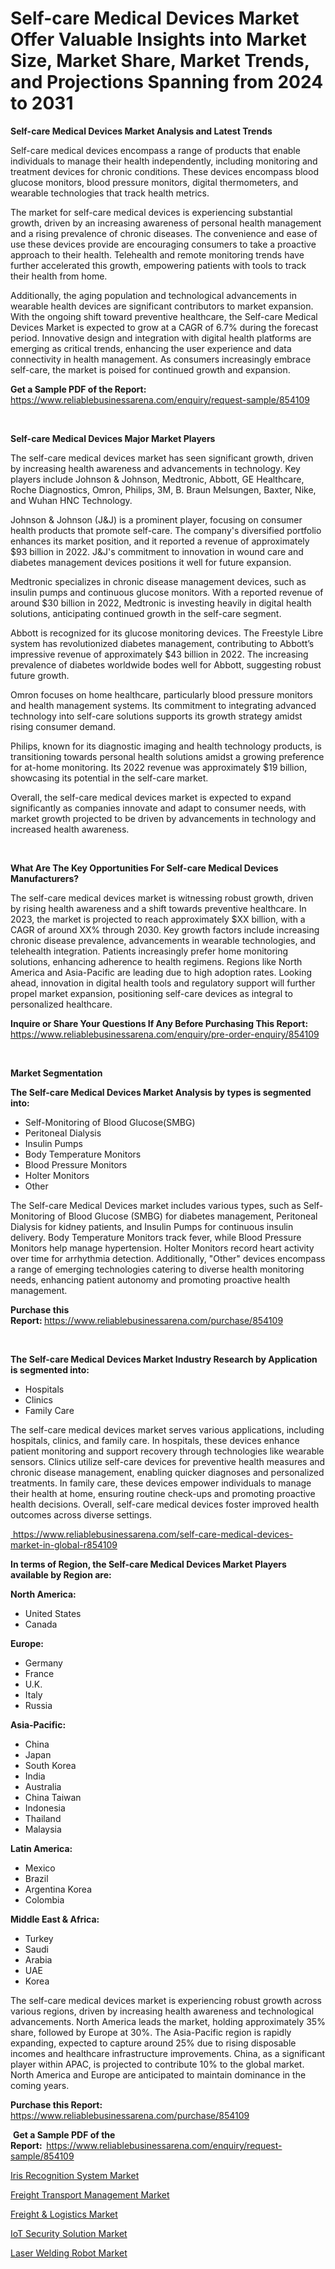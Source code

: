 <p><h1>Self-care Medical Devices Market Offer Valuable Insights into Market Size, Market Share, Market Trends, and Projections Spanning from 2024 to 2031</h1></p><p><strong>Self-care Medical Devices Market Analysis and Latest Trends</strong></p>
<p><p>Self-care medical devices encompass a range of products that enable individuals to manage their health independently, including monitoring and treatment devices for chronic conditions. These devices encompass blood glucose monitors, blood pressure monitors, digital thermometers, and wearable technologies that track health metrics. </p><p>The market for self-care medical devices is experiencing substantial growth, driven by an increasing awareness of personal health management and a rising prevalence of chronic diseases. The convenience and ease of use these devices provide are encouraging consumers to take a proactive approach to their health. Telehealth and remote monitoring trends have further accelerated this growth, empowering patients with tools to track their health from home.</p><p>Additionally, the aging population and technological advancements in wearable health devices are significant contributors to market expansion. With the ongoing shift toward preventive healthcare, the Self-care Medical Devices Market is expected to grow at a CAGR of 6.7% during the forecast period. Innovative design and integration with digital health platforms are emerging as critical trends, enhancing the user experience and data connectivity in health management. As consumers increasingly embrace self-care, the market is poised for continued growth and expansion.</p></p>
<p><strong>Get a Sample PDF of the Report:&nbsp;</strong> <a href="https://www.reliablebusinessarena.com/enquiry/request-sample/854109">https://www.reliablebusinessarena.com/enquiry/request-sample/854109</a></p>
<p>&nbsp;</p>
<p><strong>Self-care Medical Devices Major Market Players</strong></p>
<p><p>The self-care medical devices market has seen significant growth, driven by increasing health awareness and advancements in technology. Key players include Johnson & Johnson, Medtronic, Abbott, GE Healthcare, Roche Diagnostics, Omron, Philips, 3M, B. Braun Melsungen, Baxter, Nike, and Wuhan HNC Technology.</p><p>Johnson & Johnson (J&J) is a prominent player, focusing on consumer health products that promote self-care. The company's diversified portfolio enhances its market position, and it reported a revenue of approximately $93 billion in 2022. J&J's commitment to innovation in wound care and diabetes management devices positions it well for future expansion.</p><p>Medtronic specializes in chronic disease management devices, such as insulin pumps and continuous glucose monitors. With a reported revenue of around $30 billion in 2022, Medtronic is investing heavily in digital health solutions, anticipating continued growth in the self-care segment.</p><p>Abbott is recognized for its glucose monitoring devices. The Freestyle Libre system has revolutionized diabetes management, contributing to Abbott’s impressive revenue of approximately $43 billion in 2022. The increasing prevalence of diabetes worldwide bodes well for Abbott, suggesting robust future growth.</p><p>Omron focuses on home healthcare, particularly blood pressure monitors and health management systems. Its commitment to integrating advanced technology into self-care solutions supports its growth strategy amidst rising consumer demand.</p><p>Philips, known for its diagnostic imaging and health technology products, is transitioning towards personal health solutions amidst a growing preference for at-home monitoring. Its 2022 revenue was approximately $19 billion, showcasing its potential in the self-care market.</p><p>Overall, the self-care medical devices market is expected to expand significantly as companies innovate and adapt to consumer needs, with market growth projected to be driven by advancements in technology and increased health awareness.</p></p>
<p>&nbsp;</p>
<p><strong>What Are The Key Opportunities For Self-care Medical Devices Manufacturers?</strong></p>
<p><p>The self-care medical devices market is witnessing robust growth, driven by rising health awareness and a shift towards preventive healthcare. In 2023, the market is projected to reach approximately $XX billion, with a CAGR of around XX% through 2030. Key growth factors include increasing chronic disease prevalence, advancements in wearable technologies, and telehealth integration. Patients increasingly prefer home monitoring solutions, enhancing adherence to health regimens. Regions like North America and Asia-Pacific are leading due to high adoption rates. Looking ahead, innovation in digital health tools and regulatory support will further propel market expansion, positioning self-care devices as integral to personalized healthcare.</p></p>
<p><strong>Inquire or Share Your Questions If Any Before Purchasing This Report:</strong> <a href="https://www.reliablebusinessarena.com/enquiry/pre-order-enquiry/854109">https://www.reliablebusinessarena.com/enquiry/pre-order-enquiry/854109</a></p>
<p>&nbsp;</p>
<p><strong>Market Segmentation</strong></p>
<p><strong>The Self-care Medical Devices Market Analysis by types is segmented into:</strong></p>
<p><ul><li>Self-Monitoring of Blood Glucose(SMBG)</li><li>Peritoneal Dialysis</li><li>Insulin Pumps</li><li>Body Temperature Monitors</li><li>Blood Pressure Monitors</li><li>Holter Monitors</li><li>Other</li></ul></p>
<p><p>The Self-care Medical Devices market includes various types, such as Self-Monitoring of Blood Glucose (SMBG) for diabetes management, Peritoneal Dialysis for kidney patients, and Insulin Pumps for continuous insulin delivery. Body Temperature Monitors track fever, while Blood Pressure Monitors help manage hypertension. Holter Monitors record heart activity over time for arrhythmia detection. Additionally, "Other" devices encompass a range of emerging technologies catering to diverse health monitoring needs, enhancing patient autonomy and promoting proactive health management.</p></p>
<p><strong>Purchase this Report:&nbsp;</strong><a href="https://www.reliablebusinessarena.com/purchase/854109">https://www.reliablebusinessarena.com/purchase/854109</a></p>
<p>&nbsp;</p>
<p><strong>The Self-care Medical Devices Market Industry Research by Application is segmented into:</strong></p>
<p><ul><li>Hospitals</li><li>Clinics</li><li>Family Care</li></ul></p>
<p><p>The self-care medical devices market serves various applications, including hospitals, clinics, and family care. In hospitals, these devices enhance patient monitoring and support recovery through technologies like wearable sensors. Clinics utilize self-care devices for preventive health measures and chronic disease management, enabling quicker diagnoses and personalized treatments. In family care, these devices empower individuals to manage their health at home, ensuring routine check-ups and promoting proactive health decisions. Overall, self-care medical devices foster improved health outcomes across diverse settings.</p></p>
<p><a href="https://www.reliablebusinessarena.com/self-care-medical-devices-market-in-global-r854109">&nbsp;https://www.reliablebusinessarena.com/self-care-medical-devices-market-in-global-r854109</a></p>
<p><strong>In terms of Region, the Self-care Medical Devices Market Players available by Region are:</strong></p>
<p>
    <p> <strong> North America: </strong>
        <ul>
            <li>United States</li>
            <li>Canada</li>
        </ul>
        </p> 
    <p> <strong> Europe: </strong>
        <ul>
            <li>Germany</li>
            <li>France</li>
            <li>U.K.</li>
            <li>Italy</li>
            <li>Russia</li>
        </ul>
        </p> 
    <p> <strong> Asia-Pacific: </strong>
        <ul>
            <li>China</li>
            <li>Japan</li>
            <li>South Korea</li>
            <li>India</li>
            <li>Australia</li>
            <li>China Taiwan</li>
            <li>Indonesia</li>
            <li>Thailand</li>
            <li>Malaysia</li>
        </ul>
        </p> 
    <p> <strong> Latin America: </strong>
        <ul>
            <li>Mexico</li>
            <li>Brazil</li>
            <li>Argentina Korea</li>
            <li>Colombia</li>
        </ul>
        </p> 
    <p> <strong> Middle East & Africa: </strong>
        <ul>
            <li>Turkey</li>
            <li>Saudi</li>
            <li>Arabia</li>
            <li>UAE</li>
            <li>Korea</li>
        </ul>
    </p>
    </p>
<p><p>The self-care medical devices market is experiencing robust growth across various regions, driven by increasing health awareness and technological advancements. North America leads the market, holding approximately 35% share, followed by Europe at 30%. The Asia-Pacific region is rapidly expanding, expected to capture around 25% due to rising disposable incomes and healthcare infrastructure improvements. China, as a significant player within APAC, is projected to contribute 10% to the global market. North America and Europe are anticipated to maintain dominance in the coming years.</p></p>
<p><strong>Purchase this Report: </strong><a href="https://www.reliablebusinessarena.com/purchase/854109">https://www.reliablebusinessarena.com/purchase/854109</a></p>
<p>&nbsp;<strong>Get a Sample PDF of the Report:&nbsp;&nbsp;</strong><a href="https://www.reliablebusinessarena.com/enquiry/request-sample/854109">https://www.reliablebusinessarena.com/enquiry/request-sample/854109</a></p>
<p><strong></strong></p>
<p><p><a href="https://medium.com/@adribbs56546/the-iris-recognition-system-market-prioritizes-cost-control-and-efficiency-enhancement-5c25e09d3559">Iris Recognition System Market</a></p><p><a href="https://www.linkedin.com/pulse/mapping-freight-transport-management-market-trends-challenges-2yexf?trackingId=BP6F2tqLTsWCs8%2BU6Pl%2FQA%3D%3D">Freight Transport Management Market</a></p><p><a href="https://www.linkedin.com/pulse/future-ready-strategic-insights-global-freight-logistics-9nknf?trackingId=55cJN89RTLOKMrM9hoa9Eg%3D%3D">Freight & Logistics Market</a></p><p><a href="https://issuu.com/reportprime-2/docs/iot-security-solution-market-size-2_a4d589bb571763">IoT Security Solution Market</a></p><p><a href="https://medium.com/@adribbs56546/the-laser-welding-robot-market-prioritizes-cost-control-and-efficiency-enhancement-2407ed80573b">Laser Welding Robot Market</a></p></p>
